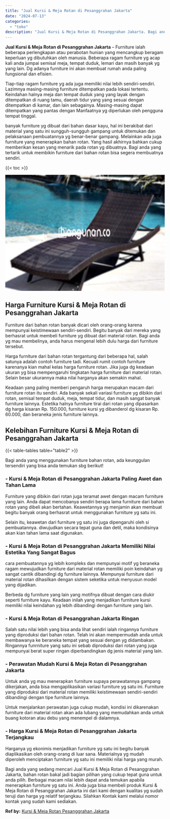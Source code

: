 ```yaml
---
title: "Jual Kursi & Meja Rotan di Pesanggrahan Jakarta"
date: "2024-07-13"
categories: 
  - "toko"
description: "Jual Kursi & Meja Rotan di Pesanggrahan Jakarta. Bagi anda yang sedang mencari Jual Kursi & Meja Rotan di Pesanggrahan Jakarta, bahan rotan bakal jadi bagian..."
---
```


**Jual Kursi & Meja Rotan di Pesanggrahan Jakarta** – Furniture ialah beberapa perlengkapan atau perabotan hunian yang mencangkup beragam keperluan yg dibutuhkan oleh manusia. Beberapa ragam furniture yg acap kali anda jumpai semisal meja, tempat duduk, lemari dan masih banyak yg yang lain. Dg adanya furniture ini akan membuat rumah anda paling fungsional dan efisien.

Tiap-tiap ragam furniture yg ada juga memiliki nilai lebih sendiri-sendiri. Lazimnya masing-masing furniture ditempatkan pada lokasi tertentu. Keindahan halnya meja dan tempat duduk yang yang layak dengan ditempatkan di ruang tamu, daerah tidur yang yang sesuai dengan ditempatkan di kamar, dan lain sebagainya. Masing-masing dapat ditempatkan yang pantas dengan Manfaatnya yg diperlukan oleh pengguna tempat tinggal.

banyak furniture yg dibuat dari bahan dasar kayu, hal ini berakibat dari material yang satu ini sungguh-sungguh gampang untuk ditemukan dan pelaksanaan pembuatannya yg benar-benar gampang. Melainkan ada juga furniture yang menerapkan bahan rotan. Yang hasil akhirnya bahkan cukup memberikan kesan yang menarik pada rotan yg dibuatnya. Bagi anda yang tertarik untuk membikin furniture dari bahan rotan bisa segera membuatnya sendiri.

{{< toc >}}

![Jual Kursi & Meja Rotan di Pesanggrahan Jakarta](/images/kursi-meja-rotan-murah39.png)

## Harga Furniture Kursi & Meja Rotan di Pesanggrahan Jakarta

Furniture dari bahan rotan banyak dicari oleh orang-orang karena mempunyai keistimewaan sendiri-sendiri. Begitu banyak dari mereka yang berhasrat untuk membeli furniture yg dibuat dari material rotan. Bagi anda yg mau membelinya, anda harus mengenal lebih dulu harga dari furniture tersebut.

Harga furniture dari bahan rotan tergantung dari beberapa hal, salah satunya adalah contoh furniture tadi. Kecuali rumit contoh furniture karenanya kian mahal kelas harga furniture rotan. Jika juga dg keadaan ukuran yg bisa mempengaruhi tingkatan harga furniture dari material rotan. Selain besar ukurannya maka nilai harganya akan semakin mahal.

Keadaan yang paling memberi pengaruh harga merupakan macam dari furniture rotan itu sendiri. Ada banyak sekali variasi furniture yg dibikin dari rotan, semisal tempat duduk, meja, tempat tidur, dan masih sangat banyak furniture lainnya. Estetika halnya furniture tirai dari rotan yang dipasarkan dg harga kisaran Rp. 150.000, furniture kursi yg dibanderol dg kisaran Rp. 60.000, dan beraneka jenis furniture lainnya.

## Kelebihan Furniture Kursi & Meja Rotan di Pesanggrahan Jakarta

{{< table-tables table="table2" >}}

Bagi anda yang menggunakan furniture bahan rotan, ada keunggulan tersendiri yang bisa anda temukan sbg berikut!

### \- Kursi & Meja Rotan di Pesanggrahan Jakarta Paling Awet dan Tahan Lama

Furniture yang dibikin dari rotan juga teramat awet dengan macam furniture yang lain. Anda dapat mencobanya sendiri berapa lama furniture dari bahan rotan yang dibeli akan bertahan. Keawetannya yg menjamin akan membuat begitu banyak orang berhasrat untuk menggunakan furniture yg satu ini.

Selain itu, keawetan dari furniture yg satu ini juga dipengaruhi oleh si pembuatannya. diwujudkan secara tepat guna dan detil, maka kondisinya akan kian tahan lama saat digunakan.

### \- Kursi & Meja Rotan di Pesanggrahan Jakarta Memiliki Nilai Estetika Yang Sangat Bagus

cara pembuatannya yg lebih kompleks dan mempunyai motif yg beraneka ragam mewujudkan furniture dari material rotan memiliki poin keindahan yg sangat cantik dibandingi dg furniture lainnya. Mempunyai furniture dari material rotan dihasilkan dengan sistem seketika untuk menyusun model yang dijadikan.

Berbeda dg furniture yang lain yang motifnya dibuat dengan cara diukir seperti furniture kayu. Keadaan inilah yang menjadikan furniture kursi memiliki nilai keindahan yg lebih dibandingi dengan furniture yang lain.

### \- Kursi & Meja Rotan di Pesanggrahan Jakarta Ringan

Salah satu nilai lebih yang bisa anda lihat sendiri ialah ringannya furniture yang diproduksi dari bahan rotan. Telah ini akan mempermudah anda untuk membawanya ke beraneka tempat yang sesuai dengan yg didambakan. Ringannya funrniture yang satu ini sebab diproduksi dari rotan yang juga mempunyai berat super ringan diperbandingkan dg jenis material yang lain.

### \- Perawatan Mudah Kursi & Meja Rotan di Pesanggrahan Jakarta

Untuk anda yg mau menerapkan furniture supaya perawatannya gampang dikerjakan, anda bisa mengaplikasikan variasi furniture yg satu ini. Furniture yang diproduksi dari material rotan memiliki keistimewaan sendiri-sendiri dibandingi dengan tipe furniture lainnya.

Untuk menjalankan perawatan juga cukup mudah, kondisi ini dikarenakan furniture dari material rotan akan ada lubang yang memudahkan anda untuk buang kotoran atau debu yang menempel di dalamnya.

### \- Harga Kursi & Meja Rotan di Pesanggrahan Jakarta Terjangkau

Harganya yg ekonimis menjadikan furniture yg satu ini begitu banyak diaplikasikan oleh orang-orang di luar sana. Materialnya yg mudah diperoleh menciptakan furniture yg satu ini memiliki nilai harga yang murah.

Bagi anda yang sedang mencari Jual Kursi & Meja Rotan di Pesanggrahan Jakarta, bahan rotan bakal jadi bagian pilihan yang cukup tepat guna untuk anda pilih. Berbagai macam nilai lebih dapat anda temukan apabila menerapkan furniture yg satu ini. Anda juga bisa membeli produk Kursi & Meja Rotan di Pesanggrahan Jakarta ini dari kami dengan kualitas yg sudah teruji dan harga yg relatif terjangkau. Silahkan Kontak kami melalui nomor kontak yang sudah kami sediakan.

**Ref by:** [Kursi & Meja Rotan Pesanggrahan Jakarta](https://id.wikipedia.org/wiki/Kursi)

